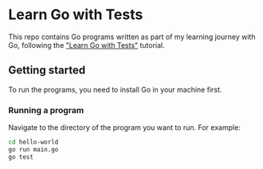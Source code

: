 # Learn Go with Tests

This repo contains Go programs written as part of my learning journey with Go, following the ["Learn Go with Tests"](https://quii.gitbook.io/learn-go-with-tests) tutorial.

## Getting started

To run the programs, you need to install Go in your machine first.

### Running a program

Navigate to the directory of the program you want to run. For example:

```bash
cd hello-world
go run main.go
go test
```
